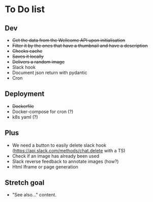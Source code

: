 # To Do list

## Dev
- ~~Get the data from the Wellcome API upon initialisation~~
- ~~Filter it by the ones that have a thumbnail and have a description~~
- ~~Checks cache~~
- ~~Saves it locally~~
- ~~Delivers a random image~~
- Slack hook
- Document json return with pydantic
- Cron

## Deployment

- ~~Dockerfile~~
- Docker-compose for cron (?)
- k8s yaml (?)

## Plus
- We need a button to easily delete slack hook (https://api.slack.com/methods/chat.delete with a TS)
- Check if an image has already been used
- Slack reverse feedback to annotate images (how?)
- Html Iframe or page generation

## Stretch goal

- "See also..." content.
